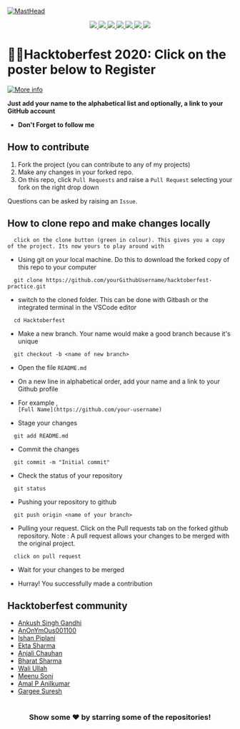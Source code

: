 [![MastHead](https://raw.githubusercontent.com/ankushsinghgandhi/template-project-repo/main/header.jpg)](https://ankushsinghgandhi.github.io)
<p align="center">
  <a href="https://ankushsinghgandhi.github.io">
    <img src="https://img.shields.io/badge/Website-3b5998?style=flat-square&logo=google-chrome&logoColor=white" />
  </a>
  <a href="http://twitter.com/ankushsgandhi">
    <img src="https://img.shields.io/badge/-Twitter-blue?style=flat-square&logo=twitter&logoColor=white" />
  </a>
   <a href="https://www.linkedin.com/in/ankush-singh-gandhi-2487771aa/">
    <img src="https://img.shields.io/badge/-LinkedIn-0e76a8?style=flat-square&logo=Linkedin&logoColor=white" />
  </a>
  <a href="https://dev.to/@ankushsinghgandhi">
    <img src="https://img.shields.io/badge/-Dev.to-grey?style=flat-square&logo=dev.to&logoColor=white"/>
  </a>
  <a href="https://stackoverflow.com/users/13790266/ankush-singh">
    <img src="https://img.shields.io/badge/-Stackoverflow-orange?style=flat-square&logo=stackoverflow&logoColor=white"/>
  </a>
  <a href="https://leetcode.com/ankushsinghgandhi/">
    <img src="https://img.shields.io/badge/-Leetcode-yellow?style=flat-square&logo=Leetcode&logoColor=white"/>
  </a>
    <a href="https://www.hackerrank.com/ankushsgandhi">
    <img src="https://img.shields.io/badge/-HackerRank-green?style=flat-square&logo=Hackerrank&logoColor=white"/>
  </a>
  
</p>


# 👨‍💻Hacktoberfest 2020: Click on the poster below to Register

[![More info](https://hacktoberfest.digitalocean.com/og-hf-teaser.png)](https://hacktoberfest.digitalocean.com/)

**Just add your name to the alphabetical list and optionally, a link to your GitHub account**

- **Don't Forget to follow me**

## How to contribute

1. Fork the project (you can contribute to any of my projects)
2. Make any changes in your forked repo.
3. On this repo, click `Pull Requests` and raise a `Pull Request` selecting your fork on the right drop down

Questions can be asked by raising an `Issue`.

## How to clone repo and make changes locally

```
  click on the clone button (green in colour). This gives you a copy of the project. Its now yours to play around with
```

- Using git on your local machine. Do this to download the forked copy of this repo to your computer

```
  git clone https://github.com/yourGithubUsername/hacktoberfest-practice.git
```

- switch to the cloned folder. This can be done with Gitbash or the integrated terminal in the VSCode editor

```
  cd Hacktoberfest
```

- Make a new branch. Your name would make a good branch because it's unique

```
  git checkout -b <name of new branch>
```

- Open the file `README.md`

- On a new line in alphabetical order, add your name and a link to your Github profile

- For example ,  
  `[Full Name](https://github.com/your-username)`

- Stage your changes

```
  git add README.md
```

- Commit the changes

```
  git commit -m "Initial commit"
```

- Check the status of your repository

```
  git status
```

- Pushing your repository to github

```
  git push origin <name of your branch>
```

- Pulling your request. Click on the Pull requests tab on the forked github repository.
  Note : A pull request allows your changes to be merged with the original project.

```
  click on pull request
```

- Wait for your changes to be merged

- Hurray! You successfully made a contribution

## Hacktoberfest community

- [Ankush Singh Gandhi](https://github.com/ankushsinghgandhi)
- [AnOnYmOus001100](https://github.com/AnOnYmOus001100)
- [Ishan Piplani](https://github.com/ISHANPIPLANI5)
- [Ekta Sharma](https://github.com/ektasharma28)
- [Anjali Chauhan](https://github.com/anjali1102)
- [Bharat Sharma](https://github.com/heybharatt)
- [Wali Ullah](https://github.com/SABERGLOW)
- [Meenu Soni](https://github.com/heymeenu)
- [Amal P Anilkumar](https://github.com/Meth-Head)
- [Gargee Suresh](https://github.com/gargeesuresh)



#

<div align="center">

### Show some ❤️ by starring some of the repositories!

</div>
